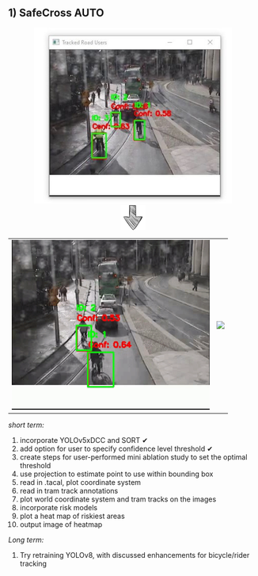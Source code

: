 

## **1) SafeCross AUTO**



<div align="center">
    <img src="../images/SafeCross AUTO.JPG" width="400" />
</div>


<div align="center">
    <img src="../images/down-arrow-png-down-arrow-sketch-free-icon-512.png" width="50" />
</div>


<div align="center">
    <table>
        <tr>
            <td><img src="../SafeCross AUTO/example output/example_CT0.35.gif" width="400" /></td>
            <td><img src="../SafeCross AUTO/example output/Dee_cycling_CT0.55.gif" width="300" /></td>
        </tr>
    </table>
</div>





_short term:_
1. incorporate YOLOv5xDCC and SORT ✔
2. add option for user to specify confidence level threshold ✔
3. create steps for user-performed mini ablation study to set the optimal threshold
4. use projection to estimate point to use within bounding box
5. read in .tacal, plot coordinate system
6. read in tram track annotations
7. plot world coordinate system and tram tracks on the images
8. incorporate risk models
9. plot a heat map of riskiest areas
10. output image of heatmap




_Long term:_
1. Try retraining YOLOv8, with discussed enhancements for bicycle/rider tracking


